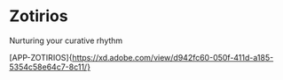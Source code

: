 # Zotirios
Nurturing your curative rhythm


[APP-ZOTIRIOS]{https://xd.adobe.com/view/d942fc60-050f-411d-a185-5354c58e64c7-8c11/}


